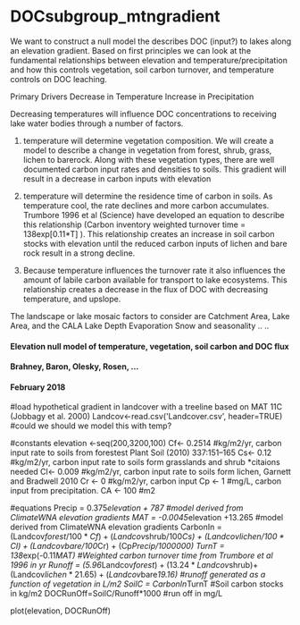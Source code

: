 # DOCsubgroup_mtngradient
We want to construct a null model the describes DOC (input?) to lakes along an elevation gradient. Based on first principles we can look at the fundamental relationships between elevation and temperature/precipitation and how this controls vegetation, soil carbon turnover, and temperature controls on DOC leaching.

Primary Drivers 
Decrease in Temperature 
Increase in Precipitation

Decreasing temperatures will influence DOC concentrations to receiving lake water bodies through a number of factors. 

1) temperature will determine vegetation composition. We will create a model to describe a change in vegetation from forest, shrub, grass, lichen to barerock. Along with these vegetation types, there are well documented carbon input rates and densities to soils. This gradient will result in a decrease in carbon inputs with elevation

2) temperature will determine the residence time of carbon in soils. As temperature cool, the rate declines and more carbon accumulates. Trumbore 1996 et al (Science) have developed an equation to describe this relationship (Carbon inventory weighted turnover time = 138exp[0.11*T] ). This relationship creates an increase in soil carbon stocks with elevation until the reduced carbon inputs of lichen and bare rock result in a strong decline. 

3) Because temperature influences the turnover rate it also influences the amount of labile carbon available for transport to lake ecosystems. This relationship creates a decrease in the flux of DOC with decreasing temperature, and upslope. 

The landscape or lake mosaic factors to consider are
Catchment Area, Lake Area, and the CALA
Lake Depth
Evaporation
Snow and seasonality
..
..

#### Elevation null model of temperature, vegetation, soil carbon and DOC flux
#### Brahney, Baron, Olesky, Rosen, ... 
#### February 2018


#load hypothetical gradient in landcover with a treeline based on MAT 11C (Jobbagy et al. 2000)
Landcov<-read.csv('Landcover.csv', header=TRUE) #could we should we model this with temp?

#constants
elevation <-seq(200,3200,100)
Cf<- 0.2514 #kg/m2/yr, carbon input rate to soils from forestest Plant Soil (2010) 337:151–165
Cs<- 0.12  #kg/m2/yr, carbon input rate to soils form grasslands and shrub *citaions needed
Cl<- 0.009  #kg/m2/yr, carbon input rate to soils form lichen, Garnett and Bradwell 2010
Cr <- 0 #kg/m2/yr, carbon input
Cp <- 1 #mg/L, carbon input from precipitation. 
CA <- 100 #m2

#equations
Precip = 0.375*elevation + 787 #model derived from ClimateWNA elevation gradients
MAT = -0.0045*elevation +13.265 #model derived from ClimateWNA elevation gradients
CarbonIn = (Landcov$forest/100*Cf) + (Landcov$shrub/100*Cs) + (Landcov$lichen/100*Cl) + (Landcov$bare/100*Cr) + (Cp*Precip/1000000)
TurnT = 138*exp(-0.11*MAT) #Weighted carbon turnover time from Trumbore et al 1996 in yr
Runoff = (5.96*Landcov$forest)+(13.24*Landcov$shrub)+(Landcov$lichen*21.65)+(Landcov$bare*19.16) #runoff generated as a function of vegetation in L/m2
SoilC = CarbonIn*TurnT #Soil carbon stocks in kg/m2
DOCRunOff=SoilC/Runoff*1000 #run off in mg/L


plot(elevation, DOCRunOff)
